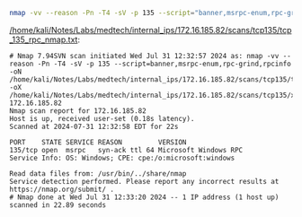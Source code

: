 ```bash
nmap -vv --reason -Pn -T4 -sV -p 135 --script="banner,msrpc-enum,rpc-grind,rpcinfo" -oN "/home/kali/Notes/Labs/medtech/internal_ips/172.16.185.82/scans/tcp135/tcp_135_rpc_nmap.txt" -oX "/home/kali/Notes/Labs/medtech/internal_ips/172.16.185.82/scans/tcp135/xml/tcp_135_rpc_nmap.xml" 172.16.185.82
```

[/home/kali/Notes/Labs/medtech/internal_ips/172.16.185.82/scans/tcp135/tcp_135_rpc_nmap.txt](file:///home/kali/Notes/Labs/medtech/internal_ips/172.16.185.82/scans/tcp135/tcp_135_rpc_nmap.txt):

```
# Nmap 7.94SVN scan initiated Wed Jul 31 12:32:57 2024 as: nmap -vv --reason -Pn -T4 -sV -p 135 --script=banner,msrpc-enum,rpc-grind,rpcinfo -oN /home/kali/Notes/Labs/medtech/internal_ips/172.16.185.82/scans/tcp135/tcp_135_rpc_nmap.txt -oX /home/kali/Notes/Labs/medtech/internal_ips/172.16.185.82/scans/tcp135/xml/tcp_135_rpc_nmap.xml 172.16.185.82
Nmap scan report for 172.16.185.82
Host is up, received user-set (0.18s latency).
Scanned at 2024-07-31 12:32:58 EDT for 22s

PORT    STATE SERVICE REASON         VERSION
135/tcp open  msrpc   syn-ack ttl 64 Microsoft Windows RPC
Service Info: OS: Windows; CPE: cpe:/o:microsoft:windows

Read data files from: /usr/bin/../share/nmap
Service detection performed. Please report any incorrect results at https://nmap.org/submit/ .
# Nmap done at Wed Jul 31 12:33:20 2024 -- 1 IP address (1 host up) scanned in 22.89 seconds

```
